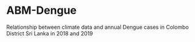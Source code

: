 # ABM-Dengue
Relationship between climate data and annual Dengue cases in Colombo District Sri Lanka in 2018 and 2019
